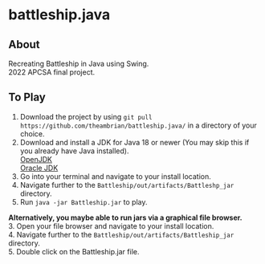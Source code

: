 battleship.java
================

About
----------
Recreating Battleship in Java using Swing.<br>
2022 APCSA final project.


To Play
----------
1. Download the project by using `git pull https://github.com/theambrian/battleship.java/` in a directory of your choice.
2. Download and install a JDK for Java 18 or newer (You may skip this if you already have Java installed).<br>
  [OpenJDK](https://jdk.java.net/18/)<br>
  [Oracle JDK](https://www.oracle.com/java/technologies/downloads/)
3. Go into your terminal and navigate to your install location.
4. Navigate further to the `Battleship/out/artifacts/Battleshp_jar` directory.
5. Run `java -jar Battleship.jar` to play.

**Alternatively, you maybe able to run jars via a graphical file browser.**
  <br>3. Open your file browser and navigate to your install location.
  <br>4. Navigate further to the `Battleship/out/artifacts/Battleship_jar` directory.
  <br>5. Double click on the Battleship.jar file.

